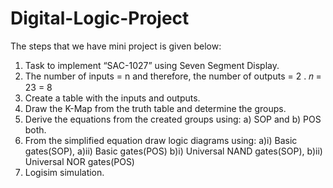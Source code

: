 # Digital-Logic-Project
The steps that we have mini project is given below:
1. Task to implement “SAC-1027” using Seven Segment Display.
2. The number of inputs = n and therefore, the number of outputs = 2 . 𝑛 = 23 = 8
3. Create a table with the inputs and outputs.
4. Draw the K-Map from the truth table and determine the groups.
5. Derive the equations from the created groups using: a) SOP and b) POS both.
6. From the simplified equation draw logic diagrams using: a)i) Basic gates(SOP), a)ii)
Basic gates(POS) b)i) Universal NAND gates(SOP), b)ii) Universal NOR gates(POS)
7. Logisim simulation.
